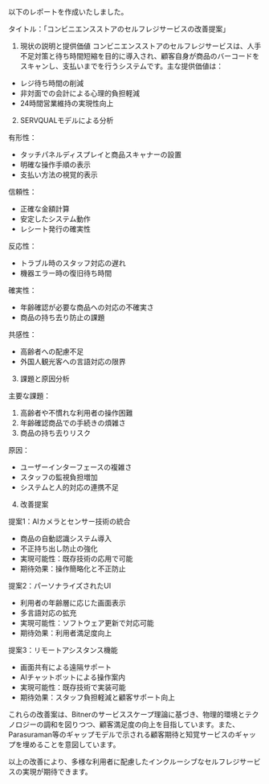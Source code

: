 以下のレポートを作成いたしました。

タイトル：「コンビニエンスストアのセルフレジサービスの改善提案」

1. 現状の説明と提供価値
コンビニエンスストアのセルフレジサービスは、人手不足対策と待ち時間短縮を目的に導入され、顧客自身が商品のバーコードをスキャンし、支払いまでを行うシステムです。主な提供価値は：
- レジ待ち時間の削減
- 非対面での会計による心理的負担軽減
- 24時間営業維持の実現性向上

2. SERVQUALモデルによる分析

有形性：
- タッチパネルディスプレイと商品スキャナーの設置
- 明確な操作手順の表示
- 支払い方法の視覚的表示

信頼性：
- 正確な金額計算
- 安定したシステム動作
- レシート発行の確実性

反応性：
- トラブル時のスタッフ対応の遅れ
- 機器エラー時の復旧待ち時間

確実性：
- 年齢確認が必要な商品への対応の不確実さ
- 商品の持ち去り防止の課題

共感性：
- 高齢者への配慮不足
- 外国人観光客への言語対応の限界

3. 課題と原因分析

主要な課題：
1) 高齢者や不慣れな利用者の操作困難
2) 年齢確認商品での手続きの煩雑さ
3) 商品の持ち去りリスク

原因：
- ユーザーインターフェースの複雑さ
- スタッフの監視負担増加
- システムと人的対応の連携不足

4. 改善提案

提案1：AIカメラとセンサー技術の統合
- 商品の自動認識システム導入
- 不正持ち出し防止の強化
- 実現可能性：既存技術の応用で可能
- 期待効果：操作簡略化と不正防止

提案2：パーソナライズされたUI
- 利用者の年齢層に応じた画面表示
- 多言語対応の拡充
- 実現可能性：ソフトウェア更新で対応可能
- 期待効果：利用者満足度向上

提案3：リモートアシスタンス機能
- 画面共有による遠隔サポート
- AIチャットボットによる操作案内
- 実現可能性：既存技術で実装可能
- 期待効果：スタッフ負担軽減と顧客サポート向上

これらの改善案は、Bitnerのサービススケープ理論に基づき、物理的環境とテクノロジーの調和を図りつつ、顧客満足度の向上を目指しています。また、Parasuraman等のギャップモデルで示される顧客期待と知覚サービスのギャップを埋めることを意図しています。

以上の改善により、多様な利用者に配慮したインクルーシブなセルフレジサービスの実現が期待できます。